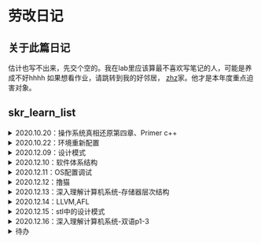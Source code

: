 # 劳改日记
## 关于此篇日记
估计也写不出来，先交个空的。我在lab里应该算最不喜欢写笔记的人，可能是养成不好hhhh
如果想看作业，请跳转到我的好邻居，
[zhz](https://github.com/tina2114/skr_learn_list)家。他才是本年度重点迫害对象。

## skr_learn_list
<details>
<summary>2020.10.20：操作系统真相还原第四章、Primer c++</summary>

- [x] 操作系统真相还原第四章 保护模式:

- [x] 对着Primer c++ 写模板、抽象类的练习作业:

</details>

<details>
<summary>2020.10.22：环境重新配置</summary>

- [x] 键盘和环境一起炸了，重新再来一次
- 要注意将virtualBox->系统->启动顺序->硬盘（否则会导致操作系统无限重启）
</details>

<details>
<summary>2020.12.09：设计模式</summary>
  
- [x] [command code](https://github.com/bethrobson/Head-First-Design-Patterns/tree/master/src/headfirst/designpatterns/command)
  
- [x] Double-ended queue [双端队列](https://en.wikipedia.org/wiki/Double-ended_queue)

</details>

<details>
<summary>2020.12.10：软件体系结构</summary>
  
- [x] 天问之路，知识星球更新。
  
- 用starUML类图、用例图，这套标准不同的书里写的都不太一样，需要找一些较为权威的参考资料。

- latex使用
- [x] [软件体系结构](https://mubu.com/doc/explore/26560#o-2c416ee032c09d08c)
</details>

<details>
  
<summary>2020.12.11：OS配置调试</summary>

- [x] [配置CSAPP OSLAB win64包](https://github.com/xxssqq-sq/October_os/blob/main/csapp%20lab/CSAPP%20OSLAB%20win64集成开发一键包-晓羽.md)

- 

</details>

<details>
  
<summary>2020.12.12：撸猫</summary>

</details>

<details>
  
<summary>2020.12.13：深入理解计算机系统-存储器层次结构</summary>

- 深入理解计算机系统第六章，存储器层次结构

</details>

<details>
  
<summary>2020.12.14：LLVM,AFL</summary>

- llvm基础知识

- AFL入门

- [x] 感谢我的朋友们，让我见到了更广阔的世界。
我对这个世界充满了好奇，他们对技术孜孜以求，一丝不苟的态度，无时不刻鼓舞着我。
我很庆幸，有生之年能在好朋友的指引下接触这样令人热血沸腾的技术。
感谢各位带给我的新世界。

</details>

<details>
  
<summary>2020.12.15：stl中的设计模式</summary>

- [x] [stl与设计模式](https://github.com/xxssqq-sq/learn_list/blob/main/笔记/设计模式与stl.md)

</details>

<details>
  
<summary>2020.12.16：深入理解计算机系统-双语p1-3</summary>

- [x] [中英双语 深入理解计算机系统 3rd Computer Systems: A Programmer's Perspective](https://www.bilibili.com/video/BV19v41167nr?p=3)

</details>

<details>
  
<summary>待办</summary>

- 操作系统真相还原

- csapp环境调试

- os笔记

- afl学习

- llvm中的设计模式

- stl

- uml学习

</details>
